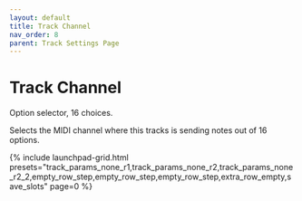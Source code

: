 ```yaml
---
layout: default
title: Track Channel
nav_order: 8
parent: Track Settings Page
---
```


# Track Channel

Option selector, 16 choices.

Selects the MIDI channel where this tracks is sending notes out of 16 options.

{% include launchpad-grid.html presets="track_params_none_r1,track_params_none_r2,track_params_none_r2_2,empty_row_step,empty_row_step,empty_row_step,extra_row_empty,save_slots" page=0 %}

